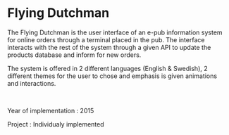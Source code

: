 <h1> Flying Dutchman </h1>
<p> The Flying Dutchman is the user interface of an e-pub information system for online orders through a terminal placed in the pub.
The interface interacts with the rest of the system through a given API to update the products database and inform for new orders.</p>
<p> The system is offered in 2 different languages (English & Swedish), 2 different themes for the user to chose and emphasis is given animations and interactions.</p>
<br>
<p>Year of implementation : 2015</p>
<p>Project : Individualy implemented</p>
